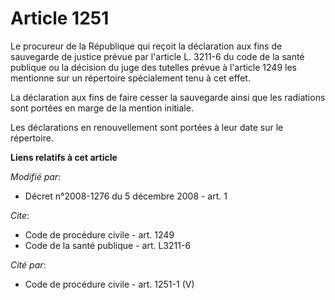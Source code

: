 # Article 1251

Le procureur de la République qui reçoit la déclaration aux fins de sauvegarde de justice prévue par l'article L. 3211-6 du
code de la santé publique ou la décision du juge des tutelles prévue à l'article 1249 les mentionne sur un répertoire
spécialement tenu à cet effet. 

La déclaration aux fins de faire cesser la sauvegarde ainsi que les radiations sont portées en marge de la mention initiale. 

Les déclarations en renouvellement sont portées à leur date sur le répertoire.

**Liens relatifs à cet article**

_Modifié par_:

  - Décret n°2008-1276 du 5 décembre 2008 - art. 1

_Cite_:

  - Code de procédure civile - art. 1249
  - Code de la santé publique - art. L3211-6

_Cité par_:

  - Code de procédure civile - art. 1251-1 (V)
